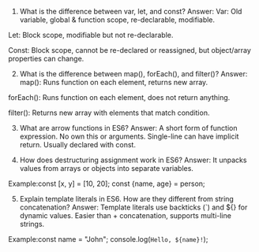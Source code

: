 
1. What is the difference between var, let, and const?
Answer:
Var: Old variable, global & function scope, re-declarable, modifiable.

Let: Block scope, modifiable but not re-declarable.

Const: Block scope, cannot be re-declared or reassigned, but object/array properties can change.

2. What is the difference between map(), forEach(), and filter()?
Answer:
map(): Runs function on each element, returns new array.

forEach(): Runs function on each element, does not return anything.

filter(): Returns new array with elements that match condition.

3. What are arrow functions in ES6?
Answer:
A short form of function expression. No own this or arguments. Single-line can have implicit return. Usually declared with const.

4. How does destructuring assignment work in ES6?
Answer:
It unpacks values from arrays or objects into separate variables.

Example:const [x, y] = [10, 20];
const {name, age} = person;

5. Explain template literals in ES6. How are they different from string concatenation?
Answer:
Template literals use backticks (`) and ${} for dynamic values. Easier than + concatenation, supports multi-line strings.

Example:const name = "John";
console.log(`Hello, ${name}!`);
